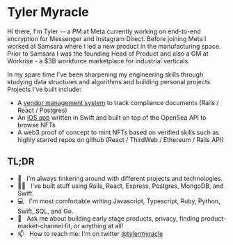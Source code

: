 **Tyler Myracle**
==================

Hi there, I'm Tyler -- a PM at Meta currently working on end-to-end encryption for Messenger and Instagram Direct. Before joining Meta I worked at Samsara where I led a new product in the manufacturing space. Prior to Samsara I was the founding Head of Product and also a GM at Workrise - a $3B workforce marketplace for industrial verticals.  

In my spare time I've been sharpening my engineering skills through studying data structures and algorithms and building personal projects.
Projects I've built include:
- A [vendor management system](https://github.com/tmyracle/vendor-management) to track compliance documents (Rails / React / Postgres)
- An [iOS app](https://github.com/tmyracle/dinghy) written in Swift and built on top of the OpenSea API to browse NFTs
- A web3 proof of concept to mint NFTs based on verified skills such as highly starred repos on github (React / ThirdWeb / Ethereum / Rails API)
  
  
**TL;DR**
---------

- 🔨 &nbsp; I’m always tinkering around with different projects and technologies.
- 🧑‍💻 &nbsp; I've built stuff using Rails, React, Express, Postgres, MongoDB, and Swift.
- 💻 &nbsp; I'm most comfortable writing Javascript, Typescript, Ruby, Python, Swift, SQL, and Go.
- 💬 &nbsp; Ask me about building early stage products, privacy, finding product-market-channel fit, or anything at all!
- 📫 &nbsp; How to reach me: I'm on twitter [@tylermyracle](https://www.twitter.com/tylermyracle)

<!--
**tmyracle/tmyracle** is a ✨ _special_ ✨ repository because its `README.md` (this file) appears on your GitHub profile.

Here are some ideas to get you started:

- 🔭 I’m currently working on ...
- 🌱 I’m currently learning ...
- 👯 I’m looking to collaborate on ...
- 🤔 I’m looking for help with ...
- 💬 Ask me about ...
- 📫 How to reach me: ...
- 😄 Pronouns: ...
- ⚡ Fun fact: ...
-->
